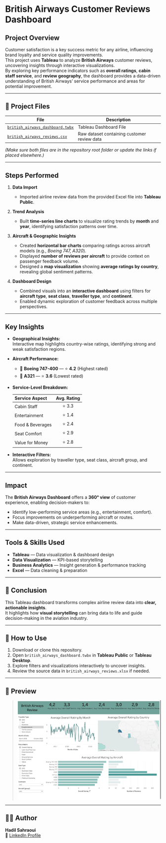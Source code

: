 # British Airways Customer Reviews Dashboard

## Project Overview  
Customer satisfaction is a key success metric for any airline, influencing brand loyalty and service quality improvements.  
This project uses **Tableau** to analyze **British Airways** customer reviews, uncovering insights through interactive visualizations.  
By exploring key performance indicators such as **overall ratings**, **cabin staff service**, and **review geography**, the dashboard provides a data-driven understanding of British Airways’ service performance and areas for potential improvement.

---

## 📂 Project Files  

| File | Description |
|------|--------------|
| [`british_airways_dashboard.twbx`](./british_airways_dashboard.twbx) | Tableau Dashboard File |
| [`british_airways_reviews.csv`](./british_airways_reviews.csv) | Raw dataset containing customer review data |

*(Make sure both files are in the repository root folder or update the links if placed elsewhere.)*

---

## Steps Performed  

1. **Data Import**  
   - Imported airline review data from the provided Excel file into **Tableau Public**.  

2. **Trend Analysis**  
   - Built **time-series line charts** to visualize rating trends by **month** and **year**, identifying satisfaction patterns over time.  

3. **Aircraft & Geographic Insights**  
   - Created **horizontal bar charts** comparing ratings across aircraft models (e.g., *Boeing 747, A320*).  
   - Displayed **number of reviews per aircraft** to provide context on passenger feedback volume.  
   - Designed a **map visualization** showing **average ratings by country**, revealing global sentiment patterns.  

4. **Dashboard Design**  
   - Combined visuals into an **interactive dashboard** using filters for **aircraft type**, **seat class**, **traveller type**, and **continent**.  
   - Enabled dynamic exploration of customer feedback across multiple perspectives.  

---

## Key Insights  

- **Geographical Insights:**  
  Interactive map highlights country-wise ratings, identifying strong and weak satisfaction regions.  

- **Aircraft Performance:**  
  - 🛫 **Boeing 747-400** — ⭐ **4.2** (Highest rated)  
  - 🛬 **A321** — ⭐ **3.6** (Lowest rated)  

- **Service-Level Breakdown:**  

  | Service Aspect | Avg. Rating |
  |:------------------|:-------------:|
  | Cabin Staff | ⭐ 3.3 |
  | Entertainment | ⭐ 1.4 |
  | Food & Beverages | ⭐ 2.4 |
  | Seat Comfort | ⭐ 2.9 |
  | Value for Money | ⭐ 2.8 |

- **Interactive Filters:**  
  Allows exploration by traveller type, seat class, aircraft group, and continent.  

---

## Impact  

The **British Airways Dashboard** offers a **360° view** of customer experience, enabling decision-makers to:  
- Identify low-performing service areas (e.g., entertainment, comfort).  
- Focus improvements on underperforming aircraft or routes.  
- Make data-driven, strategic service enhancements.  

---

## Tools & Skills Used  

- **Tableau** — Data visualization & dashboard design  
- **Data Visualization** — KPI-based storytelling  
- **Business Analytics** — Insight generation & performance tracking  
- **Excel** — Data cleaning & preparation  

---

## 🏁 Conclusion  

This Tableau dashboard transforms complex airline review data into **clear, actionable insights**.  
It highlights how **visual storytelling** can bring data to life and guide decision-making in the aviation industry.  

---

## 🚀 How to Use  

1. Download or clone this repository.  
2. Open `british_airways_dashboard.twbx` in **Tableau Public** or **Tableau Desktop**.  
3. Explore filters and visualizations interactively to uncover insights.  
4. Review the source data in `british_airways_reviews.xlsx` if needed.

---

## 📸 Preview  


> ![British Airways Dashboard Preview](./dashboard.png)

---

## 🧑‍💻 Author  

**Hadil Sahraoui**  
🔗 [LinkedIn Profile](https://www.linkedin.com/in/hadil-sahraoui)  
